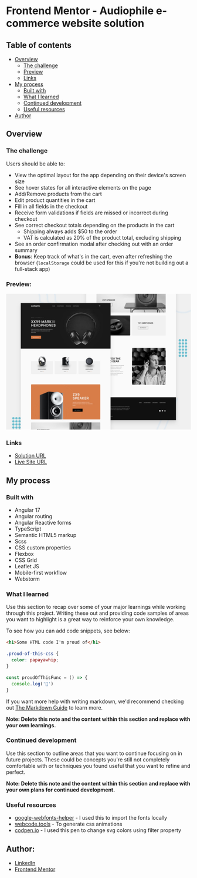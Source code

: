 # Frontend Mentor - Audiophile e-commerce website solution

## Table of contents

- [Overview](#overview)
  - [The challenge](#the-challenge)
  - [Preview](#preview)
  - [Links](#links)
- [My process](#my-process)
  - [Built with](#built-with)
  - [What I learned](#what-i-learned)
  - [Continued development](#continued-development)
  - [Useful resources](#useful-resources)
- [Author](#auther)



## Overview

### The challenge

Users should be able to:

- View the optimal layout for the app depending on their device's screen size
- See hover states for all interactive elements on the page
- Add/Remove products from the cart
- Edit product quantities in the cart
- Fill in all fields in the checkout
- Receive form validations if fields are missed or incorrect during checkout
- See correct checkout totals depending on the products in the cart
  - Shipping always adds $50 to the order
  - VAT is calculated as 20% of the product total, excluding shipping
- See an order confirmation modal after checking out with an order summary
- **Bonus**: Keep track of what's in the cart, even after refreshing the browser (`localStorage` could be used for this if you're not building out a full-stack app)

### Preview:
![Design preview for the Audiophile e-commerce website coding challenge](src/assets/images/preview.jpg)

### Links

- [Solution URL]()
- [Live Site URL](https://audiophile-ecommerce-website-silk.vercel.app)

## My process

### Built with

- Angular 17
- Angular routing
- Angular Reactive forms
- TypeScript
- Semantic HTML5 markup
- Scss
- CSS custom properties
- Flexbox
- CSS Grid
- Leaflet JS
- Mobile-first workflow
- Webstorm



### What I learned

Use this section to recap over some of your major learnings while working through this project. Writing these out and providing code samples of areas you want to highlight is a great way to reinforce your own knowledge.

To see how you can add code snippets, see below:

```html
<h1>Some HTML code I'm proud of</h1>
```
```css
.proud-of-this-css {
  color: papayawhip;
}
```
```js
const proudOfThisFunc = () => {
  console.log('🎉')
}
```

If you want more help with writing markdown, we'd recommend checking out [The Markdown Guide](https://www.markdownguide.org/) to learn more.

**Note: Delete this note and the content within this section and replace with your own learnings.**

### Continued development

Use this section to outline areas that you want to continue focusing on in future projects. These could be concepts you're still not completely comfortable with or techniques you found useful that you want to refine and perfect.

**Note: Delete this note and the content within this section and replace with your own plans for continued development.**

### Useful resources

- [google-webfonts-helper](https://gwfh.mranftl.com/fonts) - I used this to import the fonts locally
- [webcode.tools](https://webcode.tools/css-generator/keyframe-animation) - To generate css animations
- [codpen.io](https://codepen.io/sosuke/pen/Pjoqqp) - I used this pen to change svg colors  using filter property

## Author:

- [LinkedIn](https://www.linkedin.com/in/amrabelgawad/)
- [Frontend Mentor](https://www.frontendmentor.io/profile/AmrAbdelgwaad)

